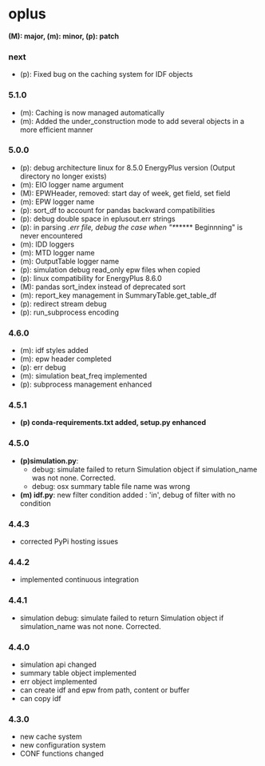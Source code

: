 # oplus

**(M): major, (m): minor, (p): patch**

### next
* (p): Fixed bug on the caching system for IDF objects

### 5.1.0
* (m): Caching is now managed automatically
* (m): Added the under_construction mode to add several objects in a more efficient manner

### 5.0.0
* (p): debug architecture linux for 8.5.0 EnergyPlus version 
(Output directory no longer exists)
* (m): EIO logger name argument
* (M): EPWHeader, removed: start day of week, get field, set field
* (m): EPW logger name
* (p): sort_df to account for pandas backward compatibilities
* (p): debug double space in eplusout.err strings
* (p): in parsing *.err file, debug the case when "\******* Beginnning" is
never encountered
* (m): IDD loggers
* (m): MTD logger name
* (m): OutputTable logger name
* (p): simulation debug read_only epw files when copied
* (p): linux compatibility for EnergyPlus 8.6.0
* (M): pandas sort_index instead of deprecated sort
* (m): report_key management in SummaryTable.get_table_df
* (p): redirect stream debug
* (p): run_subprocess encoding

### 4.6.0
* (m): idf styles added
* (m): epw header completed
* (p): err debug
* (m): simulation beat_freq implemented
* (p): subprocess management enhanced

### 4.5.1
* **(p) conda-requirements.txt added, setup.py enhanced**

### 4.5.0
* **(p)simulation.py**:
    * debug: simulate failed to return Simulation object if simulation_name was not none. Corrected.
    * debug: osx summary table file name was wrong
* **(m) idf.py**: new filter condition added : 'in', debug of filter with no condition

### 4.4.3
* corrected PyPi hosting issues

### 4.4.2
* implemented continuous integration

### 4.4.1
* simulation debug: simulate failed to return Simulation object if simulation_name was not none. Corrected.

### 4.4.0
* simulation api changed
* summary table object implemented
* err object implemented
* can create idf and epw from path, content or buffer
* can copy idf

### 4.3.0
* new cache system
* new configuration system
* CONF functions changed

